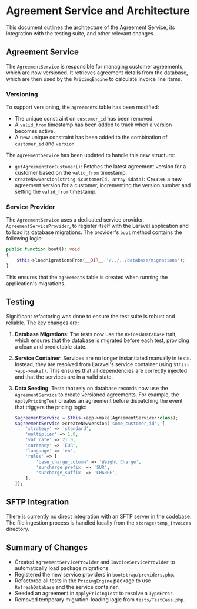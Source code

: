 # Agreement Service and Architecture

This document outlines the architecture of the Agreement Service, its integration with the testing suite, and other relevant changes.

## Agreement Service

The `AgreementService` is responsible for managing customer agreements, which are now versioned. It retrieves agreement details from the database, which are then used by the `PricingEngine` to calculate invoice line items.

### Versioning

To support versioning, the `agreements` table has been modified:

- The unique constraint on `customer_id` has been removed.
- A `valid_from` timestamp has been added to track when a version becomes active.
- A new unique constraint has been added to the combination of `customer_id` and `version`.

The `AgreementService` has been updated to handle this new structure:

- `getAgreementForCustomer()`: Fetches the latest agreement version for a customer based on the `valid_from` timestamp.
- `createNewVersion(string $customerId, array $data)`: Creates a new agreement version for a customer, incrementing the version number and setting the `valid_from` timestamp.

### Service Provider

The `AgreementService` uses a dedicated service provider, `AgreementServiceProvider`, to register itself with the Laravel application and to load its database migrations. The provider's `boot` method contains the following logic:

```php
public function boot(): void
{
    $this->loadMigrationsFrom(__DIR__.'/../../database/migrations');
}
```

This ensures that the `agreements` table is created when running the application's migrations.

## Testing

Significant refactoring was done to ensure the test suite is robust and reliable. The key changes are:

1.  **Database Migrations**: The tests now use the `RefreshDatabase` trait, which ensures that the database is migrated before each test, providing a clean and predictable state.

2.  **Service Container**: Services are no longer instantiated manually in tests. Instead, they are resolved from Laravel's service container using `$this->app->make()`. This ensures that all dependencies are correctly injected and that the services are in a valid state.

3.  **Data Seeding**: Tests that rely on database records now use the `AgreementService` to create versioned agreements. For example, the `ApplyPricingTest` creates an agreement before dispatching the event that triggers the pricing logic:

    ```php
    $agreementService = $this->app->make(AgreementService::class);
    $agreementService->createNewVersion('some_customer_id', [
        'strategy' => 'standard',
        'multiplier' => 1.0,
        'vat_rate' => 21.0,
        'currency' => 'EUR',
        'language' => 'en',
        'rules' => [
            'base_charge_column' => 'Weight Charge',
            'surcharge_prefix' => 'SUR',
            'surcharge_suffix' => 'CHARGE',
        ],
    ]);
    ```

## SFTP Integration

There is currently no direct integration with an SFTP server in the codebase. The file ingestion process is handled locally from the `storage/temp_invoices` directory.

## Summary of Changes

-   Created `AgreementServiceProvider` and `InvoiceServiceProvider` to automatically load package migrations.
-   Registered the new service providers in `bootstrap/providers.php`.
-   Refactored all tests in the `PricingEngine` package to use `RefreshDatabase` and the service container.
-   Seeded an agreement in `ApplyPricingTest` to resolve a `TypeError`.
-   Removed temporary migration-loading logic from `tests/TestCase.php`.
